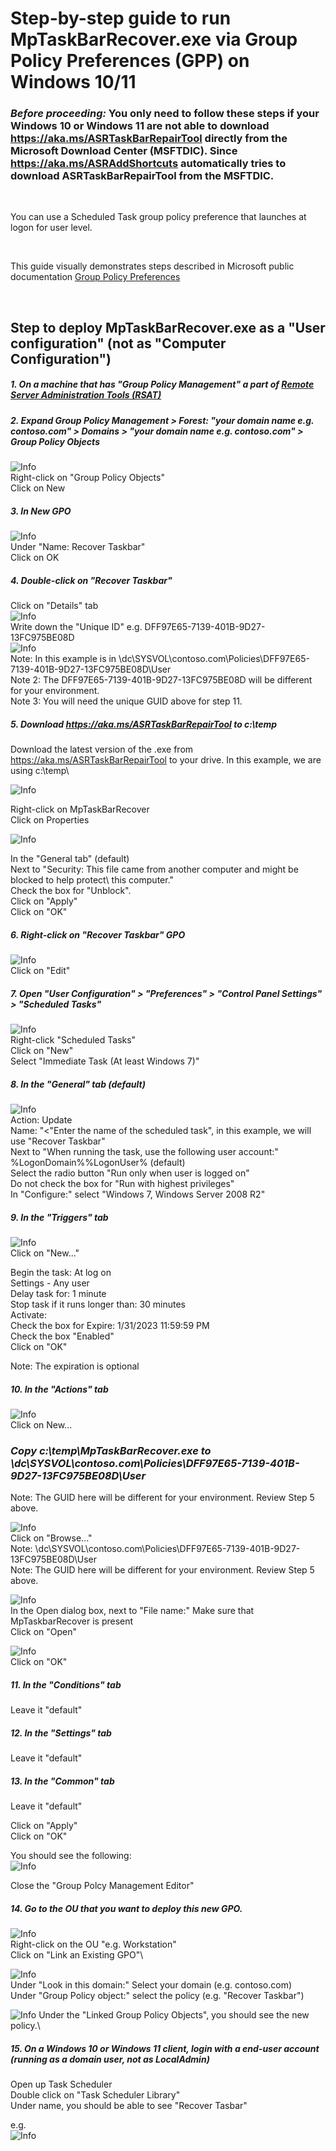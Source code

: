 # Step-by-step guide to run MpTaskBarRecover.exe via Group Policy Preferences (GPP) on Windows 10/11

### *Before proceeding:* You only need to follow these steps if your Windows 10 or Windows 11 are not able to download https://aka.ms/ASRTaskBarRepairTool directly from the Microsoft Download Center (MSFTDlC).  Since https://aka.ms/ASRAddShortcuts automatically tries to download ASRTaskBarRepairTool from the MSFTDlC.
<br />

You can use a Scheduled Task group policy preference that launches at logon for user level.

<br />

This guide visually demonstrates steps described in Microsoft public documentation [Group Policy Preferences](https://learn.microsoft.com/en-us/previous-versions/windows/it-pro/windows-server-2012-R2-and-2012/dn581922(v=ws.11))

<br />

## Step to deploy MpTaskBarRecover.exe as a "User configuration" (not as "Computer Configuration")
##### 1. On a machine that has "Group Policy Management" a part of [Remote Server Administration Tools (RSAT)](https://learn.microsoft.com/en-us/troubleshoot/windows-server/system-management-components/remote-server-administration-tools)


##### 2. Expand Group Policy Management > Forest: "your domain name e.g. contoso.com"  > Domains > "your domain name e.g. contoso.com" > Group Policy Objects

![Info](.ImagesGPO/GPO18.png)\
Right-click on "Group Policy Objects"\
Click on New

##### 3. In New GPO
![Info](.ImagesGPO/GPO19.png)\
Under "Name: Recover Taskbar"\
Click on OK

##### 4. Double-click on "Recover Taskbar"
Click on "Details" tab\
![Info](.ImagesGPO/GPO25.png)\
Write down the "Unique ID" e.g. DFF97E65-7139-401B-9D27-13FC975BE08D\
![Info](.ImagesGPO/GPO26.png)\
Note:  In this example is in \\dc\SYSVOL\contoso.com\Policies\DFF97E65-7139-401B-9D27-13FC975BE08D\User\
Note 2: The DFF97E65-7139-401B-9D27-13FC975BE08D will be different for your environment.\
Note 3: You will need the unique GUID above for step 11.

##### 5. Download https://aka.ms/ASRTaskBarRepairTool to c:\temp
Download the latest version of the .exe from https://aka.ms/ASRTaskBarRepairTool to your drive.  In this example, we are using c:\temp\

![Info](.ImagesGPO/GPO27.png)

Right-click on MpTaskBarRecover\
Click on Properties

![Info](.ImagesGPO/GPO28.png)

 In the "General tab" (default)\
Next to "Security: This file came from another computer and might be blocked to help protect\ this computer."\
Check the box for "Unblock".\
Click on "Apply"\
Click on "OK"

##### 6. Right-click on "Recover Taskbar" GPO
![Info](.ImagesGPO/GPO20.png)\
Click on "Edit"

##### 7. Open "User Configuration" > "Preferences" > "Control Panel Settings" > "Scheduled Tasks"
![Info](.ImagesGPO/GPO21.png)\
Right-click "Scheduled Tasks"\
Click on "New"\
Select "Immediate Task (At least Windows 7)"

##### 8. In the "General" tab (default)

![Info](.ImagesGPO/GPO22.png)\
Action: Update\
Name: "<"Enter the name of the scheduled task", in this example, we will use "Recover Taskbar"\
Next to "When running the task, use the following user account:" %LogonDomain%\%LogonUser% (default) \
Select the radio button "Run only when user is logged on" \
Do not check the box for "Run with highest privileges"\
In "Configure:" select "Windows 7, Windows Server 2008 R2"

##### 9. In the "Triggers" tab
![Info](.ImagesGPO/GPO29.png)\
Click on "New..."

Begin the task: At log on\
Settings - Any user\
Delay task for: 1 minute\
Stop task if it runs longer than: 30 minutes\
Activate:\
Check the box for Expire: 1/31/2023 11:59:59 PM\
Check the box "Enabled"\
Click on "OK"

Note: The expiration is optional

##### 10. In the "Actions" tab

![Info](.ImagesGPO/GPO30.png)\
Click on New...

### *Copy c:\temp\MpTaskBarRecover.exe to \\dc\SYSVOL\contoso.com\Policies\DFF97E65-7139-401B-9D27-13FC975BE08D\User*
Note: The GUID here will be different for your environment.  Review Step 5 above.
>

![Info](.ImagesGPO/GPO31.png)\
Click on "Browse..."\
Note: \\dc\SYSVOL\contoso.com\Policies\DFF97E65-7139-401B-9D27-13FC975BE08D\User\
Note: The GUID here will be different for your environment.  Review Step 5 above.

![Info](.ImagesGPO/GPO32.png)\
In the Open dialog box, next to "File name:" Make sure that MpTaskbarRecover is present\
Click on "Open"

![Info](.ImagesGPO/GPO33.png)\
Click on "OK"

##### 11. In the "Conditions" tab
Leave it "default"

##### 12. In the "Settings" tab
Leave it "default"

##### 13. In the "Common" tab
Leave it "default"

Click on "Apply"\
Click on "OK"

You should see the following:\
![Info](.ImagesGPO/GPO34.png)

Close the "Group Polcy Management Editor"

##### 14. Go to the OU that you want to deploy this new GPO.

![Info](.ImagesGPO/GPO35.png)\
Right-click on the OU "e.g. Workstation"\
Click on "Link an Existing GPO"\


![Info](.ImagesGPO/GPO37.png)\
Under "Look in this domain:" Select your domain (e.g. contoso.com)\
Under "Group Policy object:" select the policy (e.g. "Recover Taskbar")

![Info](.ImagesGPO/GPO38.png)
Under the "Linked Group Policy Objects", you should see the new policy.\

##### 15. On a Windows 10 or Windows 11 client, login with a end-user account (running as a domain user, not as LocalAdmin)

Open up Task Scheduler\
Double click on "Task Scheduler Library"\
Under name, you should be able to see "Recover Tasbar"
>

e.g.\
![Info](.ImagesGPO/GPO39.png)
